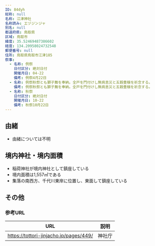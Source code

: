 ```yaml
---
ID: 84dyh
総称: null
名称: 江津神社
名称読み: エヅジンジャ
別名: null
都道府県: 鳥取県
区域: 鳥取市
緯度: 35.52469487386602
経度: 134.20958024732548
郵便番号: null
住所: 鳥取県鳥取市江津185
祭事:
  - 名称: 例祭
    日付区分: 絶対日付
    開催月日: 04-22
    備考: 例祭4月22日
  - 名称: 例祭秋祭とも獅子舞を奉納。全戸を門付けし無病息災と五穀豊穣を祈念する。
    備考: 例祭秋祭とも獅子舞を奉納。全戸を門付けし無病息災と五穀豊穣を祈念する。
  - 名称: 秋祭
    日付区分: 絶対日付
    開催月日: 10-22
    備考: 秋祭10月22日
---
```


## 由緒

- 由緒については不明

## 境内神社・境内面積

- 稲荷神社が境内神社として鎮座している
- 境内面積は1,557㎡である
- 集落の南西方、千代川東岸に位置し、東面して鎮座している

## その他

### 参考URL

| URL                                    | 説明   |
| -------------------------------------- | ------ |
| https://tottori-jinjacho.jp/pages/449/ | 神社庁 |

